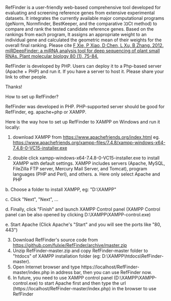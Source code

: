 RefFinder is a user-friendly web-based comprehensive tool developed  for evaluating and screening reference genes from extensive experimental datasets. It integrates the currently available major computational programs (geNorm, Normfinder, BestKeeper, and the comparative ¦¤Ct method) to compare and rank the tested candidate reference genes. Based on the rankings from each program, It assigns an appropriate weight to an individual gene and calculated the geometric mean of their weights for the overall final ranking. Please cite <a  href="http://www.ncbi.nlm.nih.gov/pubmed/22290409">F Xie, P Xiao, D Chen, L Xu, B Zhang. 2012. miRDeepFinder: a miRNA analysis tool for deep sequencing of plant small RNAs. Plant molecular biology 80 (1), 75-84.</a>

RefFinder is developed by PHP. Users can deploy it to a Php-based server (Apache + PHP) and run it.
If you have a server to host it. Please share your link to other people. 

Thanks!


How to set up RefFinder?

RefFinder was developed in PHP. PHP-supported server should be good for RefFinder, eg. apache+php or XAMPP.

Here is the way how to set up RefFinder to XAMPP on Windows and run it locally:
1. download XAMPP from https://www.apachefriends.org/index.html
  eg. https://www.apachefriends.org/xampp-files/7.4.8/xampp-windows-x64-7.4.8-0-VC15-installer.exe

2. double click xampp-windows-x64-7.4.8-0-VC15-installer.exe to install XAMPP with default settings. 
  XAMPP includes servers (Apache, MySQL, FileZilla FTP server, Mercury Mail Server, and Tomcat), program languages (PHP and Perl), and others.
  a. Here only select Apache and PHP
  
  b. Choose a folder to install XAMPP, eg: "D:\XAMPP"
  
  c. Click "Next", "Next", ...
  
  d. Finally, click "Finish" and launch XAMPP Control panel (XAMPP Control panel can be also opened by clicking D:\XAMPP\XAMPP-control.exe)
  
  e. Start Apache (Click Apache's "Start" and you will see the ports like "80, 443")

3. Download RefFinder's source code from https://github.com/fulxie/RefFinder/archive/master.zip
4. Unzip RefFinder-master.zip and copy RefFinder-master folder to "htdocs" of XAMPP installation folder (eg: D:\XAMPP\htdocs\RefFinder-master). 
5. Open Internet browser and type https://localhost/RefFinder-master/index.php in address bar, then you can use RefFinder now.
6. In future, you need to use XAMPP control panel (D:\XAMPP\XAMPP-control.exe) to start Apache first and then type the url (https://localhost/RefFinder-master/index.php) in the browser to use RefFinder


